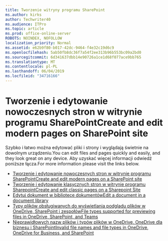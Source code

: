 ```yaml
---
title: Tworzenie witryny programu SharePoint
ms.author: kirks
author: Techwriter40
ms.audience: ITPro
ms.topic: article
ms.prod: office-online-server
ROBOTS: NOINDEX, NOFOLLOW
localization_priority: Normal
ms.assetid: e62b9f80-b017-42dc-9464-f4e32c19d6c9
ms.openlocfilehash: 5ab50fb8dc36f7a54f2ee313b96b553bc09a2bd0
ms.sourcegitcommit: 6d341637dbb14e90726a1ce1d68f077ace9bb765
ms.translationtype: MT
ms.contentlocale: pl-PL
ms.lasthandoff: 06/04/2019
ms.locfileid: "34716166"
---
```

# <a name="create-and-edit-modern-pages-on-sharepoint-site"></a><span data-ttu-id="148f0-102">Tworzenie i edytowanie nowoczesnych stron w witrynie programu SharePoint</span><span class="sxs-lookup"><span data-stu-id="148f0-102">Create and edit modern pages on SharePoint site</span></span>

<p><span data-ttu-id="148f0-103">Szybko i łatwo można edytować pliki i strony i wyglądają świetnie na dowolnym urządzeniu.</span><span class="sxs-lookup"><span data-stu-id="148f0-103">You can edit files and pages quickly and easily, and they look great on any device.</span></span> <span data-ttu-id="148f0-104">Aby uzyskać więcej informacji odwiedź poniższe łącza.</span><span class="sxs-lookup"><span data-stu-id="148f0-104">For more information please visit the links below.</span></span></p> <ul> <li><span data-ttu-id="148f0-105"><a href="https://support.office.com/en-us/article/create-and-use-modern-pages-on-a-sharepoint-site-b3d46deb-27a6-4b1e-87b8-df851e503dec">Tworzenie i edytowanie nowoczesnych stron w witrynie programu SharePoint</a></span><span class="sxs-lookup"><span data-stu-id="148f0-105"><a href="https://support.office.com/en-us/article/create-and-use-modern-pages-on-a-sharepoint-site-b3d46deb-27a6-4b1e-87b8-df851e503dec">Create and edit modern pages on a SharePoint site</a></span></span></li> <li><span data-ttu-id="148f0-106"><a href="https://support.office.com/en-us/article/create-and-edit-classic-sharepoint-pages-ee50e4a0-d0c1-48c8-86e9-d468a8b13bac">Tworzenie i edytowanie klasycznych stron w witrynie programu Sharepoint</a></span><span class="sxs-lookup"><span data-stu-id="148f0-106"><a href="https://support.office.com/en-us/article/create-and-edit-classic-sharepoint-pages-ee50e4a0-d0c1-48c8-86e9-d468a8b13bac">Create and edit classic pages on a Sharepoint Site</a></span></span></li> <li><span data-ttu-id="148f0-107"><a href="https://support.office.com/en-us/article/Edit-a-document-in-a-document-library-02d8497f-1c13-4114-949a-b8466f639b07">Edytuj dokument w bibliotece dokumentów</a></span><span class="sxs-lookup"><span data-stu-id="148f0-107"><a href="https://support.office.com/en-us/article/Edit-a-document-in-a-document-library-02d8497f-1c13-4114-949a-b8466f639b07">Edit a document in a document library</a></span></span></li> <li><span data-ttu-id="148f0-108"><a href="https://support.office.com/en-us/article/file-types-supported-for-previewing-files-in-onedrive-sharepoint-and-teams-e054cd0f-8ef2-4ccb-937e-26e37419c5e4">Typy plików obsługiwanych do wyświetlania podglądu plików w OneDrive, SharePoint i zespołów</a></span><span class="sxs-lookup"><span data-stu-id="148f0-108"><a href="https://support.office.com/en-us/article/file-types-supported-for-previewing-files-in-onedrive-sharepoint-and-teams-e054cd0f-8ef2-4ccb-937e-26e37419c5e4">File types supported for previewing files in OneDrive, SharePoint, and Teams</a></span></span></li> <li><span data-ttu-id="148f0-109"><a href="https://support.office.com/en-us/article/Invalid-file-names-and-file-types-in-OneDrive-OneDrive-for-Business-and-SharePoint-64883a5d-228e-48f5-b3d2-eb39e07630fa">Nieprawidłowych nazw plików i typów plików w OneDrive, OneDrive dla biznesu i SharePoint</a></span><span class="sxs-lookup"><span data-stu-id="148f0-109"><a href="https://support.office.com/en-us/article/Invalid-file-names-and-file-types-in-OneDrive-OneDrive-for-Business-and-SharePoint-64883a5d-228e-48f5-b3d2-eb39e07630fa">Invalid file names and file types in OneDrive, OneDrive for Business, and SharePoint</a></span></span></li> </ul>

